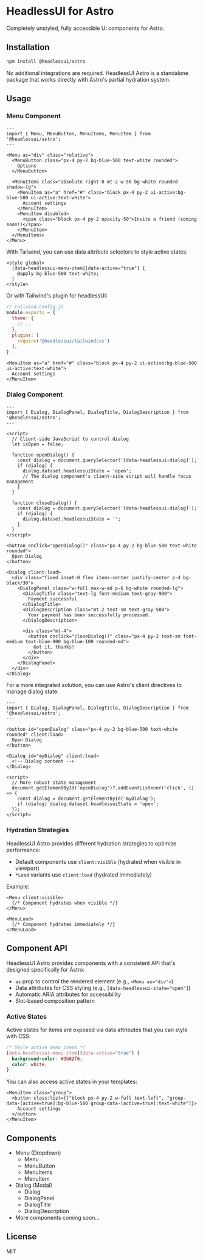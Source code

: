 # HeadlessUI for Astro

Completely unstyled, fully accessible UI components for Astro.

## Installation

```bash
npm install @headlessui/astro
```

No additional integrations are required. HeadlessUI Astro is a standalone package that works directly with Astro's partial hydration system.

## Usage

### Menu Component

```astro
---
import { Menu, MenuButton, MenuItems, MenuItem } from '@headlessui/astro';
---

<Menu as="div" class="relative">
  <MenuButton class="px-4 py-2 bg-blue-500 text-white rounded">
    Options
  </MenuButton>
  
  <MenuItems class="absolute right-0 mt-2 w-56 bg-white rounded shadow-lg">
    <MenuItem as="a" href="#" class="block px-4 py-2 ui-active:bg-blue-500 ui-active:text-white">
      Account settings
    </MenuItem>
    <MenuItem disabled>
      <span class="block px-4 py-2 opacity-50">Invite a friend (coming soon!)</span>
    </MenuItem>
  </MenuItems>
</Menu>
```

With Tailwind, you can use data attribute selectors to style active states:

```astro
<style global>
  [data-headlessui-menu-item][data-active="true"] {
    @apply bg-blue-500 text-white;
  }
</style>
```

Or with Tailwind's plugin for headlessUI:

```js
// tailwind.config.js
module.exports = {
  theme: {
    // ...
  },
  plugins: [
    require('@headlessui/tailwindcss')
  ],
}
```

```astro
<MenuItem as="a" href="#" class="block px-4 py-2 ui-active:bg-blue-500 ui-active:text-white">
  Account settings
</MenuItem>
```

### Dialog Component

```astro
---
import { Dialog, DialogPanel, DialogTitle, DialogDescription } from '@headlessui/astro';
---

<script>
  // Client-side JavaScript to control dialog
  let isOpen = false;
  
  function openDialog() {
    const dialog = document.querySelector('[data-headlessui-dialog]');
    if (dialog) {
      dialog.dataset.headlessuiState = 'open';
      // The dialog component's client-side script will handle focus management
    }
  }
  
  function closeDialog() {
    const dialog = document.querySelector('[data-headlessui-dialog]');
    if (dialog) {
      dialog.dataset.headlessuiState = '';
    }
  }
</script>

<button onclick="openDialog()" class="px-4 py-2 bg-blue-500 text-white rounded">
  Open Dialog
</button>

<Dialog client:load>
  <div class="fixed inset-0 flex items-center justify-center p-4 bg-black/30">
    <DialogPanel class="w-full max-w-md p-6 bg-white rounded-lg">
      <DialogTitle class="text-lg font-medium text-gray-900">
        Payment successful
      </DialogTitle>
      <DialogDescription class="mt-2 text-sm text-gray-500">
        Your payment has been successfully processed.
      </DialogDescription>

      <div class="mt-4">
        <button onclick="closeDialog()" class="px-4 py-2 text-sm font-medium text-blue-900 bg-blue-100 rounded-md">
          Got it, thanks!
        </button>
      </div>
    </DialogPanel>
  </div>
</Dialog>
```

For a more integrated solution, you can use Astro's client directives to manage dialog state:

```astro
---
import { Dialog, DialogPanel, DialogTitle, DialogDescription } from '@headlessui/astro';
---

<button id="openDialog" class="px-4 py-2 bg-blue-500 text-white rounded" client:load>
  Open Dialog
</button>

<Dialog id="myDialog" client:load>
  <!-- Dialog content -->
</Dialog>

<script>
  // More robust state management
  document.getElementById('openDialog')?.addEventListener('click', () => {
    const dialog = document.getElementById('myDialog');
    if (dialog) dialog.dataset.headlessuiState = 'open';
  });
</script>
```

### Hydration Strategies

HeadlessUI Astro provides different hydration strategies to optimize performance:

- Default components use `client:visible` (hydrated when visible in viewport)
- `*Load` variants use `client:load` (hydrated immediately)

Example:

```astro
<Menu client:visible>
  {/* Component hydrates when visible */}
</Menu>

<MenuLoad>
  {/* Component hydrates immediately */}
</MenuLoad>
```

## Component API

HeadlessUI Astro provides components with a consistent API that's designed specifically for Astro:

- `as` prop to control the rendered element (e.g., `<Menu as="div">`)
- Data attributes for CSS styling (e.g., `[data-headlessui-state="open"]`)
- Automatic ARIA attributes for accessibility
- Slot-based composition pattern

### Active States

Active states for items are exposed via data attributes that you can style with CSS:

```css
/* Style active menu items */
[data-headlessui-menu-item][data-active="true"] {
  background-color: #3b82f6;
  color: white;
}
```

You can also access active states in your templates:

```astro
<MenuItem class="group">
  <button class:list={["block px-4 py-2 w-full text-left", "group-data-[active=true]:bg-blue-500 group-data-[active=true]:text-white"]}>
    Account settings
  </button>
</MenuItem>
```

## Components

- Menu (Dropdown)
  - Menu
  - MenuButton
  - MenuItems
  - MenuItem
- Dialog (Modal)
  - Dialog
  - DialogPanel
  - DialogTitle
  - DialogDescription
- More components coming soon...

## License

MIT